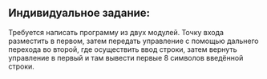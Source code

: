 ## Индивидуальное задание:
Требуется написать программу из двух модулей. Точку входа разместить в первом, затем передать управление с помощью дальнего перехода во второй, где осуществить ввод строки, затем вернуть управление в первый и там вывести первые 8 символов введённой строки.
